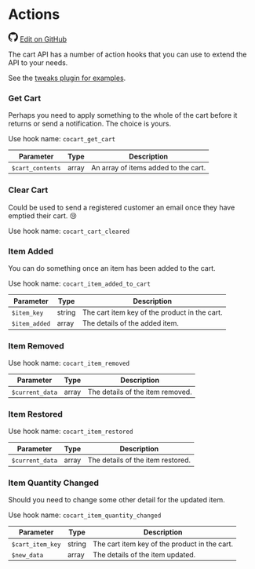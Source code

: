 # Actions #

<img src="images/github.svg" width="20" height="20" alt="GitHub Mark Logo"> [Edit on GitHub](https://github.com/co-cart/co-cart-docs/blob/master/source/includes/cocart-v2/wip/_actions.md)

The cart API has a number of action hooks that you can use to extend the API to your needs.

See the [tweaks plugin for examples](https://github.com/co-cart/co-cart-tweaks).

### Get Cart ###

Perhaps you need to apply something to the whole of the cart before it returns or send a notification. The choice is yours.

Use hook name: `cocart_get_cart`

| Parameter        | Type  | Description                          |
| ---------------- | ----- | ------------------------------------ |
| `$cart_contents` | array | An array of items added to the cart. |

### Clear Cart ###

Could be used to send a registered customer an email once they have emptied their cart. 😢

Use hook name: `cocart_cart_cleared`

### Item Added ###

You can do something once an item has been added to the cart.

Use hook name: `cocart_item_added_to_cart`

| Parameter     | Type   | Description                                   |
| ------------- | ------ | --------------------------------------------- |
| `$item_key`   | string | The cart item key of the product in the cart. |
| `$item_added` | array  | The details of the added item.                |

### Item Removed ###

Use hook name: `cocart_item_removed`

| Parameter       | Type  | Description                      |
| --------------- | ----- | -------------------------------- |
| `$current_data` | array | The details of the item removed. |

### Item Restored ###

Use hook name: `cocart_item_restored`

| Parameter       | Type  | Description                       |
| --------------- |------ | --------------------------------- |
| `$current_data` | array | The details of the item restored. |

### Item Quantity Changed ###

Should you need to change some other detail for the updated item.

Use hook name: `cocart_item_quantity_changed`

| Parameter        | Type   | Description                                   |
| ---------------- | ------ | --------------------------------------------- |
| `$cart_item_key` | string | The cart item key of the product in the cart. |
| `$new_data`      | array  | The details of the item updated.              |
